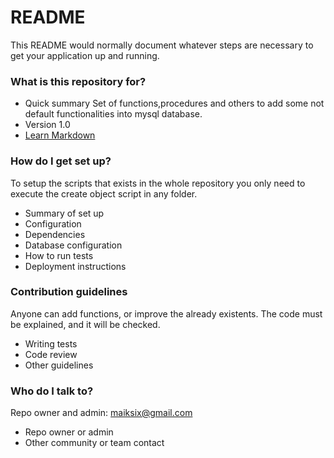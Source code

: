 # README #

This README would normally document whatever steps are necessary to get your application up and running.

### What is this repository for? ###

* Quick summary
Set of functions,procedures and others to add some not default functionalities into mysql database.
* Version
1.0
* [Learn Markdown](https://bitbucket.org/tutorials/markdowndemo)

### How do I get set up? ###

To setup the scripts that exists in the whole repository you only need to execute the create object script 
in any folder.

* Summary of set up
* Configuration
* Dependencies
* Database configuration
* How to run tests
* Deployment instructions

### Contribution guidelines ###

Anyone can add functions, or improve the already existents. The code must be explained, and it will be checked.
* Writing tests
* Code review
* Other guidelines

### Who do I talk to? ###

Repo owner and admin: maiksix@gmail.com
* Repo owner or admin
* Other community or team contact